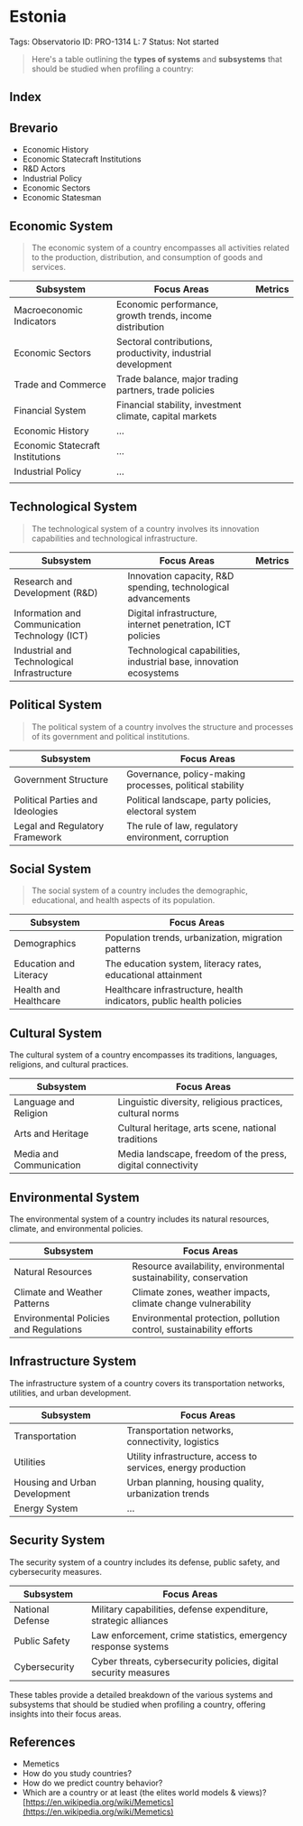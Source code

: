 # Estonia

Tags: Observatorio
ID: PRO-1314
L: 7
Status: Not started

> Here's a table outlining the **types of systems** and **subsystems** that should be studied when profiling a country:
> 

## Index

## Brevario

- Economic History
- Economic Statecraft Institutions
- R&D Actors
- Industrial Policy
- Economic Sectors
- Economic Statesman

## Economic System

> The economic system of a country encompasses all activities related to the production, distribution, and consumption of goods and services.
> 

| Subsystem | Focus Areas | Metrics |
| --- | --- | --- |
| Macroeconomic Indicators | Economic performance, growth trends, income distribution |  |
| Economic Sectors | Sectoral contributions, productivity, industrial development |  |
| Trade and Commerce | Trade balance, major trading partners, trade policies |  |
| Financial System | Financial stability, investment climate, capital markets |  |
| Economic History | … |  |
| Economic Statecraft Institutions | … |  |
| Industrial Policy | … |  |
|  |  |  |

## Technological System

> The technological system of a country involves its innovation capabilities and technological infrastructure.
> 

| Subsystem | Focus Areas | Metrics |
| --- | --- | --- |
| Research and Development (R&D) | Innovation capacity, R&D spending, technological advancements |  |
| Information and Communication Technology (ICT) | Digital infrastructure, internet penetration, ICT policies |  |
| Industrial and Technological Infrastructure | Technological capabilities, industrial base, innovation ecosystems |  |

## Political System

> The political system of a country involves the structure and processes of its government and political institutions.
> 

| Subsystem | Focus Areas |
| --- | --- |
| Government Structure | Governance, policy-making processes, political stability |
| Political Parties and Ideologies | Political landscape, party policies, electoral system |
| Legal and Regulatory Framework | The rule of law, regulatory environment, corruption |

## Social System

> The social system of a country includes the demographic, educational, and health aspects of its population.
> 

| Subsystem | Focus Areas |
| --- | --- |
| Demographics | Population trends, urbanization, migration patterns |
| Education and Literacy | The education system, literacy rates, educational attainment |
| Health and Healthcare | Healthcare infrastructure, health indicators, public health policies |

## Cultural System

The cultural system of a country encompasses its traditions, languages, religions, and cultural practices.

| Subsystem | Focus Areas |
| --- | --- |
| Language and Religion | Linguistic diversity, religious practices, cultural norms |
| Arts and Heritage | Cultural heritage, arts scene, national traditions |
| Media and Communication | Media landscape, freedom of the press, digital connectivity |

## Environmental System

The environmental system of a country includes its natural resources, climate, and environmental policies.

| Subsystem | Focus Areas |
| --- | --- |
| Natural Resources | Resource availability, environmental sustainability, conservation |
| Climate and Weather Patterns | Climate zones, weather impacts, climate change vulnerability |
| Environmental Policies and Regulations | Environmental protection, pollution control, sustainability efforts |

## Infrastructure System

The infrastructure system of a country covers its transportation networks, utilities, and urban development.

| Subsystem | Focus Areas |
| --- | --- |
| Transportation | Transportation networks, connectivity, logistics |
| Utilities | Utility infrastructure, access to services, energy production |
| Housing and Urban Development | Urban planning, housing quality, urbanization trends |
| Energy System | … |

## Security System

The security system of a country includes its defense, public safety, and cybersecurity measures.

| Subsystem | Focus Areas |
| --- | --- |
| National Defense | Military capabilities, defense expenditure, strategic alliances |
| Public Safety | Law enforcement, crime statistics, emergency response systems |
| Cybersecurity | Cyber threats, cybersecurity policies, digital security measures |

These tables provide a detailed breakdown of the various systems and subsystems that should be studied when profiling a country, offering insights into their focus areas.

## References

- Memetics
- How do you study countries?
- How do we predict country behavior?
- Which are a country or at least (the elites world models & views)?
[https://en.wikipedia.org/wiki/Memetics](https://en.wikipedia.org/wiki/Memetics)